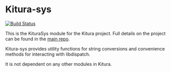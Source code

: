 # Kitura-sys

[![Build Status](https://travis-ci.org/IBM-Swift/Kitura.svg?branch=master)](https://travis-ci.org/IBM-Swift/Kitura)

This is the KituraSys module for the Kitura project. Full details on the project can be found in the [main repo](https://github.com/IBM-Swift/Kitura).

Kitura-sys provides utility functions for string conversions and convenience methods for interacting with libdispatch.

It is not dependent on any other modules in Kitura.
